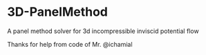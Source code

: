 # 3D-PanelMethod
A panel method solver for 3d incompressible inviscid potential flow 

Thanks for help from code of Mr. @ichamial